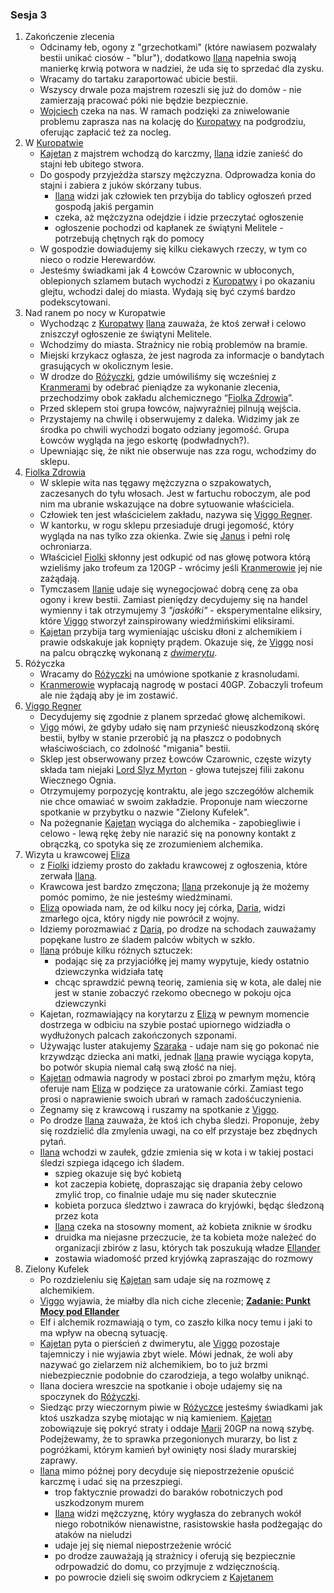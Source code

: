 ### Sesja 3
1. Zakończenie zlecenia
	* Odcinamy łeb, ogony z "grzechotkami" (które nawiasem pozwalały bestii unikać ciosów - "blur"), dodatkowo [Ilana](#g_ilana) napełnia swoją manierkę krwią potwora w nadziei, że uda się to sprzedać dla zysku.
	* Wracamy do tartaku zaraportować ubicie bestii.
	* Wszyscy drwale poza majstrem rozeszli się już do domów - nie zamierzają pracować póki nie będzie bezpiecznie.
	* [Wojciech](#p_wojciech) czeka na nas. W ramach podzięki za zniwelowanie problemu zaprasza nas na kolację do [Kuropatwy](#l_kuropatwa) na podgrodziu, oferując zapłacić też za nocleg.
2. W [Kuropatwie](#l_kuropatwa)
	* [Kajetan](#g_kajetan) z majstrem wchodzą do karczmy, [Ilana](#g_ilana) idzie zanieść do stajni łeb ubitego stwora.
	* Do gospody przyjeżdża starszy mężczyzna. Odprowadza konia do stajni i zabiera z juków skórzany tubus.
		* [Ilana](#g_ilana) widzi jak człowiek ten przybija do tablicy ogłoszeń przed gospodą jakiś pergamin
		* czeka, aż mężczyzna odejdzie i idzie przeczytać ogłoszenie
		* ogłoszenie pochodzi od kapłanek ze świątyni Melitele - potrzebują chętnych rąk do pomocy
	* W gospodzie dowiadujemy się kilku ciekawych rzeczy, w tym co nieco o rodzie Herewardów.
	* Jesteśmy świadkami jak 4 Łowców Czarownic w ubłoconych, oblepionych szlamem butach wychodzi z [Kuropatwy](#l_kuropatwa) i po okazaniu glejtu, wchodzi dalej do miasta. Wydają się być czymś bardzo podekscytowani. 
3. Nad ranem po nocy w Kuropatwie
	* Wychodząc z [Kuropatwy](#l_kuropatwa) [Ilana](#g_ilana) zauważa, że ktoś zerwał i celowo zniszczył ogłoszenie ze świątyni Melitele.
	* Wchodzimy do miasta. Strażnicy nie robią problemów na bramie.
	* Miejski krzykacz ogłasza, że jest nagroda za informacje o bandytach grasujących w okolicznym lesie.
	* W drodze do [Różyczki](#l_rozyczka), gdzie umówiliśmy się wcześniej z [Kranmerami](#p_otto_kranmer) by odebrać pieniądze za wykonanie zlecenia, przechodzimy obok zakładu alchemicznego “[Fiolka Zdrowia](#l_fiolka_zdrowia)”.
	* Przed sklepem stoi grupa łowców, najwyraźniej pilnują wejścia.
	* Przystajemy na chwilę i obserwujemy z daleka. Widzimy jak ze środka po chwili wychodzi bogato odziany jegomość. Grupa Łowców wygląda na jego eskortę (podwładnych?).
	* Upewniając się, że nikt nie obserwuje nas zza rogu, wchodzimy do sklepu.
4. [Fiolka Zdrowia](#l_fiolka_zdrowia)
	* W sklepie wita nas tęgawy mężczyzna o szpakowatych, zaczesanych do tyłu włosach. Jest w fartuchu roboczym, ale pod nim ma ubranie wskazujące na dobre sytuowanie właściciela.
	* Człowiek ten jest właścicielem zakładu, nazywa się [Viggo Regner](#p_viggo_regner). 
	* W kantorku, w rogu sklepu przesiaduje drugi jegomość, który wygląda na nas tylko zza okienka. Zwie się [Janus](#p_lukrecja_schattenwort) i pełni rolę ochroniarza.
	* Właściciel [Fiolki](#l_fiolka_zdrowia) skłonny jest odkupić od nas głowę potwora którą wzieliśmy jako trofeum za 120GP - wrócimy jeśli [Kranmerowie](#p_otto_kranmer) jej nie zażądają.
	* Tymczasem [Ilanie](#g_ilana) udaje się wynegocjować dobrą cenę za oba ogony i krew bestii. Zamiast pieniędzy decydujemy się na handel wymienny i tak otrzymujemy 3 *"jaskółki"* - eksperymentalne eliksiry, które [Viggo](#p_viggo_regner) stworzył zainspirowany wiedźmińskimi eliksirami.
	* [Kajetan](#g_kajetan) przybija targ wymieniając uścisku dłoni z alchemikiem i prawie odskakuje jak kopnięty prądem. Okazuje się, że [Viggo](#p_viggo_regner) nosi na palcu obrączkę wykonaną z [*dwimerytu*](#r_dwimeryt).
5. Różyczka
	* Wracamy do [Różyczki](#l_rozyczka) na umówione spotkanie z krasnoludami.
	* [Kranmerowie](#p_otto_kranmer) wypłacają nagrodę w postaci 40GP. Zobaczyli trofeum ale nie żądają aby je im zostawić.
6. [Viggo Regner](#p_viggo_regner)
	* Decydujemy się zgodnie z planem sprzedać głowę alchemikowi. 
	* [Vigo](#p_viggo_regner) mówi, że gdyby udało się nam przynieść nieuszkodzoną skórę bestii, byłby w stanie przerobić ją na płaszcz o podobnych właściwościach, co zdolność "migania" bestii.
	* Sklep jest obserwowany przez Łowców Czarownic, częste wizyty składa tam niejaki [Lord Slyz Myrton](#p_lord_myrton) - głowa tutejszej filii zakonu Wiecznego Ognia.
	* Otrzymujemy porpozycję kontraktu, ale jego szczegółów alchemik nie chce omawiać w swoim zakładzie. Proponuje nam wieczorne spotkanie w przybytku o nazwie "Zielony Kufelek".
	* Na pożegnanie [Kajetan](#g_kajetan) wyciąga do alchemika - zapobiegliwie i celowo - lewą rękę żeby nie narazić się na ponowny kontakt z obrączką, co spotyka się ze zrozumieniem alchemika.
7. Wizyta u krawcowej [Eliza](#p_eliza)
	* z [Fiolki](#l_fiolka_zdrowia) idziemy prosto do zakładu krawcowej z ogłoszenia, które zerwała [Ilana](#g_ilana).
	* Krawcowa jest bardzo zmęczona; [Ilana](#g_ilana) przekonuje ją że możemy pomóc pomimo, że nie jesteśmy wiedźminami.
	* [Eliza](#p_eliza) opowiada nam, że od kilku nocy jej córka, [Daria](#p_daria), widzi zmarłego ojca, który nigdy nie powrócił z wojny.
	* Idziemy porozmawiać z [Darią](#p_daria), po drodze na schodach zauważamy popękane lustro ze śladem palców wbitych w szkło.
	* [Ilana](#g_ilana) próbuje kilku różnych sztuczek:
		* podając się za przyjaciółkę jej mamy wypytuje, kiedy ostatnio dziewczynka widziała tatę
		* chcąc sprawdzić pewną teorię, zamienia się w kota, ale dalej nie jest w stanie zobaczyć rzekomo obecnego w pokoju ojca dziewczynki
	* Kajetan, rozmawiający na korytarzu z [Elizą](#p_eliza) w pewnym momencie dostrzega w odbiciu na szybie postać upiornego widziadła o wydłużonych palcach zakończonych szponami. 
	* Używając luster atakujemy [Szaraka](#b_szarak) - udaje nam się go pokonać nie krzywdząc dziecka ani matki, jednak [Ilana](#g_ilana) prawie wyciąga kopyta, bo potwór skupia niemal całą swą złość na niej.
	* [Kajetan](#g_kajetan) odmawia nagrody w postaci zbroi po zmarłym mężu, którą oferuje nam [Eliza](#p_eliza) w podzięce za uratowanie córki. Zamiast tego prosi o naprawienie swoich ubrań w ramach zadośćuczynienia.
	* Żegnamy się z krawcową i ruszamy na spotkanie z [Viggo](#p_viggo_regner).
	* Po drodze [Ilana](#g_ilana) zauważa, że ktoś ich chyba śledzi. Proponuje, żeby się rozdzielić dla zmylenia uwagi, na co elf przystaje bez zbędnych pytań.
	* [Ilana](#g_ilana) wchodzi w zaułek, gdzie zmienia się w kota i w takiej postaci śledzi szpiega idącego ich śladem.
		* szpieg okazuje się być kobietą
		* kot zaczepia kobietę, dopraszając się drapania żeby celowo zmylić trop, co finalnie udaje mu się nader skutecznie
		* kobieta porzuca śledztwo i zawraca do kryjówki, będąc śledzoną przez kota
		* [Ilana](#g_ilana) czeka na stosowny moment, aż kobieta zniknie w środku
		* druidka ma niejasne przeczucie, że ta kobieta może należeć do organizacji zbirów z lasu, których tak poszukują władze [Ellander](#l_ellander)
		* zostawia wiadomość przed kryjówką zapraszając do rozmowy
8. Zielony Kufelek
	* Po rozdzieleniu się [Kajetan](#g_kajetan) sam udaje się na rozmowę z alchemikiem.
	* [Viggo](#p_viggo_regner) wyjawia, że miałby dla nich ciche zlecenie; **[Zadanie: Punkt Mocy pod Ellander](#z_q2)**
	* Elf i alchemik rozmawiają o tym, co zaszło kilka nocy temu i jaki to ma wpływ na obecną sytuację.
	* [Kajetan](#g_kajetan) pyta o pierścień z dwimerytu, ale [Viggo](#p_viggo_regner) pozostaje tajemniczy i nie wyjawia zbyt wiele. Mówi jednak, że woli aby nazywać go zielarzem niż alchemikiem, bo to już brzmi niebezpiecznie podobnie do czarodzieja, a tego wolałby uniknąć.
	* Ilana dociera wreszcie na spotkanie i oboje udajemy się na spoczynek do [Różyczki](#l_rozyczka).
	* Siedząc przy wieczornym piwie w [Różyczce](#l_rozyczka) jesteśmy świadkami jak ktoś uszkadza szybę miotając w nią kamieniem. [Kajetan](#g_kajetan) zobowiązuje się pokryć straty i oddaje [Marii](#p_maria) 20GP na nową szybę. Podejżewamy, że to sprawka przegonionych murarzy, bo list z pogróżkami, którym kamień był owinięty nosi ślady murarskiej zaprawy.
	* [Ilana](#g_ilana) mimo późnej pory decyduje się niepostrzeżenie opuścić karczmę i udać się na przeszpiegi.
		* trop faktycznie prowadzi do baraków robotniczych pod uszkodzonym murem 
		* [Ilana](#g_ilana) widzi mężczyznę, który wygłasza do zebranych wokół niego robotników nienawistne, rasistowskie hasła podżegając do ataków na nieludzi
		* udaje jej się niemal niepostrzeżenie wrócić
		* po drodze zauważają ją strażnicy i oferują się bezpiecznie odrpowadzić do domu, co przyjmuje z wdzięcznością.
		* po powrocie dzieli się swoim odkryciem z [Kajetanem](#g_kajetan)
	